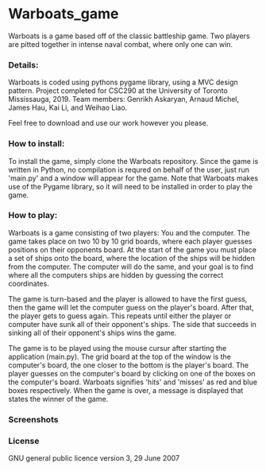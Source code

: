 # Warboats_game


Warboats is a game based off of the classic battleship game. Two players are pitted together in intense naval combat, 
where only one can win.

### Details:

  Warboats is coded using pythons pygame library, using a MVC design pattern. Project completed for CSC290 at the University of Toronto Mississauga, 2019. Team members: Genrikh Askaryan, Arnaud Michel, James Hau, Kai Li, and Weihao Liao.
  
  Feel free to download and use our work however you please.

### How to install:
  To install the game, simply clone the Warboats repository. Since the game is written in Python, no compilation is requred on behalf of the user, just run 'main.py' and a window will appear for the game. Note that Warboats makes use of the Pygame library, so it will need to be installed in order to play the game.

### How to play:
  Warboats is a game consisting of two players: You and the computer. The game takes place on two 10 by 10 grid boards, where each player guesses positions on their opponents board. At the start of the game you must place a set of ships onto the board, where the location of the ships will be hidden from the computer. The computer will do the same, and your goal is to find where all the computers ships are hidden by guessing the correct coordinates.
  
  The game is turn-based and the player is allowed to have the first guess, then the game will let the computer guess on the player's board. After that, the player gets to guess again. This repeats until either the player or computer have sunk all of their opponent's ships. The side that succeeds in sinking all of their opponent's ships wins the game. 

  The game is to be played using the mouse cursur after starting the application (main.py). The grid board at the top of the window is the computer's board, the one closer to the bottom is the player's board. The player guesses on the computer's board by clicking on one of the boxes on the computer's board. Warboats signifies 'hits' and 'misses' as red and blue boxes respectively. When the game is over, a message is displayed that states the winner of the game.

### Screenshots


### License
  GNU general public licence version 3, 29 June 2007
